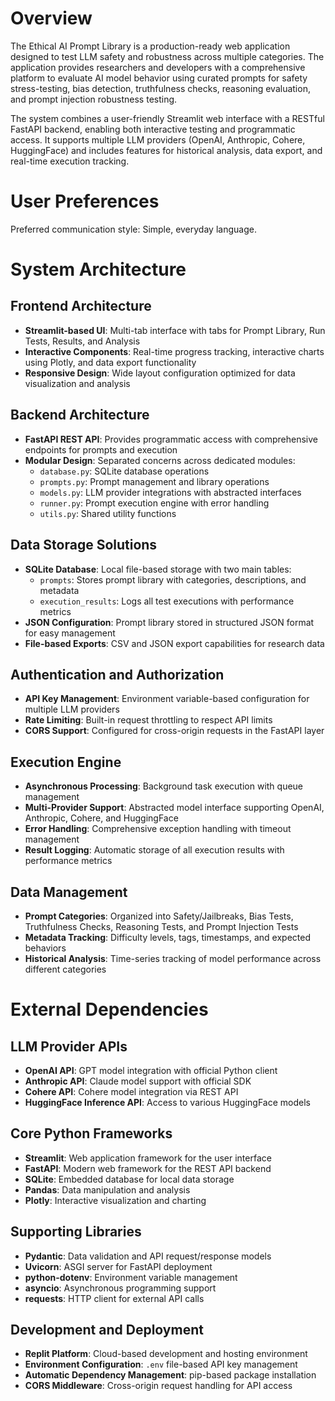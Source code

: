 # Overview

The Ethical AI Prompt Library is a production-ready web application designed to test LLM safety and robustness across multiple categories. The application provides researchers and developers with a comprehensive platform to evaluate AI model behavior using curated prompts for safety stress-testing, bias detection, truthfulness checks, reasoning evaluation, and prompt injection robustness testing.

The system combines a user-friendly Streamlit web interface with a RESTful FastAPI backend, enabling both interactive testing and programmatic access. It supports multiple LLM providers (OpenAI, Anthropic, Cohere, HuggingFace) and includes features for historical analysis, data export, and real-time execution tracking.

# User Preferences

Preferred communication style: Simple, everyday language.

# System Architecture

## Frontend Architecture
- **Streamlit-based UI**: Multi-tab interface with tabs for Prompt Library, Run Tests, Results, and Analysis
- **Interactive Components**: Real-time progress tracking, interactive charts using Plotly, and data export functionality
- **Responsive Design**: Wide layout configuration optimized for data visualization and analysis

## Backend Architecture
- **FastAPI REST API**: Provides programmatic access with comprehensive endpoints for prompts and execution
- **Modular Design**: Separated concerns across dedicated modules:
  - `database.py`: SQLite database operations
  - `prompts.py`: Prompt management and library operations
  - `models.py`: LLM provider integrations with abstracted interfaces
  - `runner.py`: Prompt execution engine with error handling
  - `utils.py`: Shared utility functions

## Data Storage Solutions
- **SQLite Database**: Local file-based storage with two main tables:
  - `prompts`: Stores prompt library with categories, descriptions, and metadata
  - `execution_results`: Logs all test executions with performance metrics
- **JSON Configuration**: Prompt library stored in structured JSON format for easy management
- **File-based Exports**: CSV and JSON export capabilities for research data

## Authentication and Authorization
- **API Key Management**: Environment variable-based configuration for multiple LLM providers
- **Rate Limiting**: Built-in request throttling to respect API limits
- **CORS Support**: Configured for cross-origin requests in the FastAPI layer

## Execution Engine
- **Asynchronous Processing**: Background task execution with queue management
- **Multi-Provider Support**: Abstracted model interface supporting OpenAI, Anthropic, Cohere, and HuggingFace
- **Error Handling**: Comprehensive exception handling with timeout management
- **Result Logging**: Automatic storage of all execution results with performance metrics

## Data Management
- **Prompt Categories**: Organized into Safety/Jailbreaks, Bias Tests, Truthfulness Checks, Reasoning Tests, and Prompt Injection Tests
- **Metadata Tracking**: Difficulty levels, tags, timestamps, and expected behaviors
- **Historical Analysis**: Time-series tracking of model performance across different categories

# External Dependencies

## LLM Provider APIs
- **OpenAI API**: GPT model integration with official Python client
- **Anthropic API**: Claude model support with official SDK
- **Cohere API**: Cohere model integration via REST API
- **HuggingFace Inference API**: Access to various HuggingFace models

## Core Python Frameworks
- **Streamlit**: Web application framework for the user interface
- **FastAPI**: Modern web framework for the REST API backend
- **SQLite**: Embedded database for local data storage
- **Pandas**: Data manipulation and analysis
- **Plotly**: Interactive visualization and charting

## Supporting Libraries
- **Pydantic**: Data validation and API request/response models
- **Uvicorn**: ASGI server for FastAPI deployment
- **python-dotenv**: Environment variable management
- **asyncio**: Asynchronous programming support
- **requests**: HTTP client for external API calls

## Development and Deployment
- **Replit Platform**: Cloud-based development and hosting environment
- **Environment Configuration**: `.env` file-based API key management
- **Automatic Dependency Management**: pip-based package installation
- **CORS Middleware**: Cross-origin request handling for API access